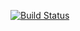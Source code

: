 [![Build Status](https://secure.travis-ci.org/jamesottaway/blinky_billd.png)](http://travis-ci.org/jamesottaway/blinky_billd)